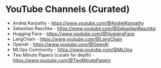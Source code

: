 ﻿# YouTube Channels (Curated)
- Andrej Karpathy - https://www.youtube.com/@AndrejKarpathy
- Sebastian Raschka - https://www.youtube.com/@SebastianRaschka
- Hugging Face - https://www.youtube.com/@HuggingFace
- LangChain - https://www.youtube.com/@LangChain
- OpenAI - https://www.youtube.com/@OpenAI
- MLOps Community - https://www.youtube.com/@MLOps
- Two Minute Papers (curate for depth) - https://www.youtube.com/@TwoMinutePapers

